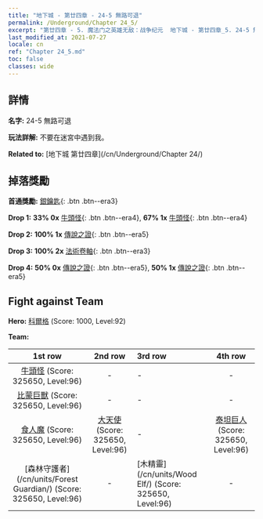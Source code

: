 ```yaml
---
title: "地下城 - 第廿四章 - 24-5 無路可退"
permalink: /Underground/Chapter 24_5/
excerpt: "第廿四章 - 5. 魔法门之英雄无敌：战争纪元  地下城 - 第廿四章_5. 24-5 無路可退"
last_modified_at: 2021-07-27
locale: cn
ref: "Chapter 24_5.md"
toc: false
classes: wide
---
```


## 詳情

 **名字:** 24-5 無路可退

 **玩法詳解:**       不要在迷宮中遇到我。

 **Related to:** [地下城 第廿四章](/cn/Underground/Chapter 24/)

## 掉落獎勵

 **首通獎勵:** [銀鑰匙](/cn/Items/con_693/){: .btn .btn--era3}

 **Drop 1:** **33% 0x** [牛頭怪](/cn/Items/unt_248/){: .btn .btn--era4}, **67% 1x** [牛頭怪](/cn/Items/unt_248/){: .btn .btn--era4}

 **Drop 2:** **100% 1x** [傳說之證](/cn/Items/mat_88/){: .btn .btn--era5}

 **Drop 3:** **100% 2x** [法術卷軸](/cn/Items/con_694/){: .btn .btn--era3}

 **Drop 4:** **50% 0x** [傳說之證](/cn/Items/mat_81/){: .btn .btn--era5}, **50% 1x** [傳說之證](/cn/Items/mat_81/){: .btn .btn--era5}


## Fight against Team
 **Hero:** [科爾格](/cn/heroes/Kilgor/) (Score: 1000, Level:92)

 **Team:**


  | 1st row | 2nd row | 3rd row | 4th row |
  |:----:|:----:|:----|:----:|
  | [牛頭怪](/cn/units/Minotaur/) (Score: 325650, Level:96)  | - | - | - |
  | [比蒙巨獸](/cn/units/Behemoth/) (Score: 325650, Level:96)  | - | - | - |
  | [食人魔](/cn/units/Ogre/) (Score: 325650, Level:96)  | [大天使](/cn/units/Angel/) (Score: 325650, Level:96)  | - | [泰坦巨人](/cn/units/Giant/) (Score: 325650, Level:96)  |
  | [森林守護者](/cn/units/Forest Guardian/) (Score: 325650, Level:96)  | - | [木精靈](/cn/units/Wood Elf/) (Score: 325650, Level:96)  | - |


